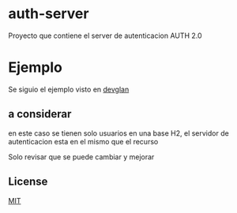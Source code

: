 # auth-server
Proyecto que contiene el server de autenticacion AUTH 2.0

# Ejemplo

Se siguio el ejemplo visto en [devglan](https://www.devglan.com/spring-security/spring-boot-security-oauth2-example)
## a considerar

en este caso se tienen solo usuarios en una base H2, el servidor de autenticacion esta en el mismo que el recurso 

Solo revisar que se puede cambiar y mejorar

## License
[MIT](https://choosealicense.com/licenses/mit/)
